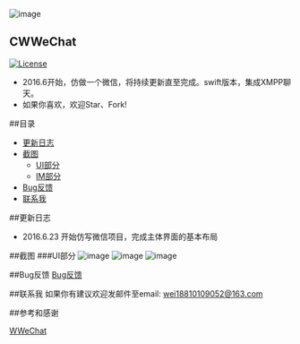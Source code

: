 ![image](https://github.com/wei18810109052/CWWeChat/blob/master/source/Images/CWWeChatIcon.png)
## CWWeChat
[![License](https://img.shields.io/packagist/l/doctrine/orm.svg)](https://github.com/wei18810109052/CWWeChat/blob/master/LICENSE)

* 2016.6开始，仿做一个微信，将持续更新直至完成。swift版本，集成XMPP聊天。
* 如果你喜欢，欢迎Star、Fork!

##目录
- [更新日志](#更新日志)
- [截图](#GIF)
  - [UI部分](#UI部分)
  - [IM部分](#IM部分)
- [Bug反馈](#Bug反馈)
- [联系我](#联系我) 

##<a id="更新日志"></a>更新日志
* 2016.6.23 开始仿写微信项目，完成主体界面的基本布局

##<a id="GIF"></a>截图
###<a id="UI部分"></a>UI部分
 ![image](https://github.com/wei18810109052/CWWeChat/blob/master/source/Images/Simulator_Address_1.png)
  ![image](https://github.com/wei18810109052/CWWeChat/blob/master/source/Images/Simulator_Discover.png)
   ![image](https://github.com/wei18810109052/CWWeChat/blob/master/source/Images/Simulator_Mine.png)

##<a id="Bug反馈"></a>Bug反馈
[Bug反馈](https://github.com/Wzxhaha/WWeChat/issues/new)

##<a id="联系我"></a>联系我
如果你有建议欢迎发邮件至email: wei18810109052@163.com

##参考和感谢

[WWeChat](https://github.com/Wzxhaha/WWeChat) 


